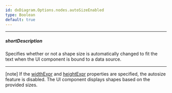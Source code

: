 ```yaml
---
id: dxDiagram.Options.nodes.autoSizeEnabled
type: Boolean
default: true
---
```

---
##### shortDescription
Specifies whether or not a shape size is automatically changed to fit the text when the UI component is bound to a data source.

---
[note] If the [widthExpr](/api-reference/10%20UI%20Widgets/dxDiagram/1%20Configuration/nodes/widthExpr.md '/Documentation/ApiReference/UI_Components/dxDiagram/Configuration/nodes/#widthExpr') and [heightExpr](/api-reference/10%20UI%20Widgets/dxDiagram/1%20Configuration/nodes/heightExpr.md '/Documentation/ApiReference/UI_Components/dxDiagram/Configuration/nodes/#heightExpr') properties are specified, the autosize feature is disabled. The UI component displays shapes based on the provided sizes.
